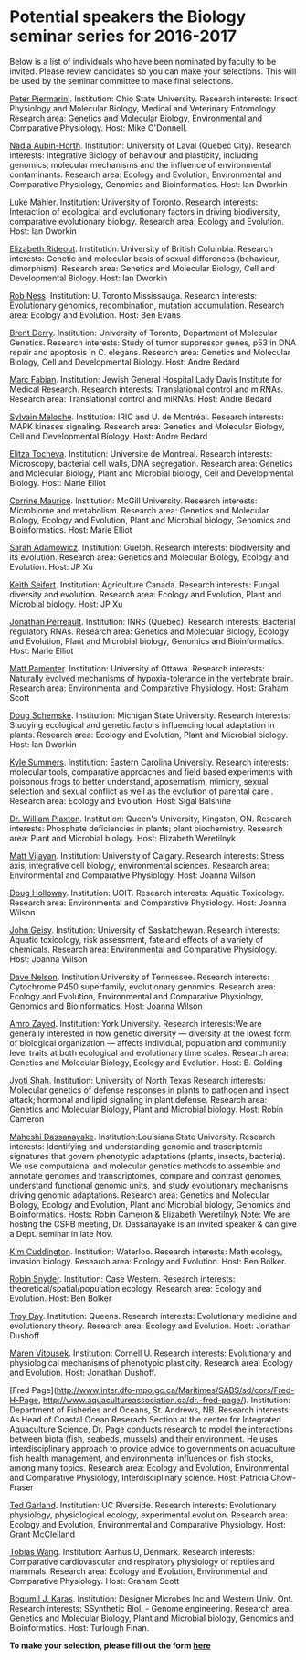 # Potential speakers the Biology seminar series for 2016-2017


Below is a list of individuals who have been nominated by faculty to be invited. Please review candidates so you can make your selections. This will be used by the seminar committee to make final selections.


[Peter Piermarini](https://www.researchgate.net/profile/Peter_Piermarini). 
Institution: Ohio State University. 
Research interests: Insect Physiology and Molecular Biology, Medical and Veterinary Entomology. 
Research area: Genetics and Molecular Biology, Environmental and Comparative Physiology. 
Host: Mike O'Donnell.

[Nadia Aubin-Horth](http://wikiaubinhorth.ibis.ulaval.ca/Main_Page). 
Institution: University of Laval (Quebec City). 
Research interests: Integrative Biology of behaviour and plasticity, including genomics, molecular mechanisms and the influence of environmental contaminants.
Research area: Ecology and Evolution, Environmental and Comparative Physiology, Genomics and Bioinformatics.
Host: Ian Dworkin

[Luke Mahler](http://mahlerlab.com/). 
Institution: University of Toronto. 
Research interests: Interaction of ecological and evolutionary factors in driving biodiversity, comparative evolutionary biology.
Research area: Ecology and Evolution.
Host: Ian Dworkin

[Elizabeth Rideout](http://rideoutlab.weebly.com/). 
Institution: University of British Columbia.
Research interests: Genetic and molecular basis of sexual differences (behaviour, dimorphism).
Research area: Genetics and Molecular Biology, Cell and Developmental Biology.
Host: Ian Dworkin

[Rob Ness](http://sites.utm.utoronto.ca/ness/). 
Institution: U. Toronto Mississauga.
Research interests: Evolutionary genomics, recombination, mutation accumulation.
Research area: Ecology and Evolution.
Host: Ben Evans

[Brent Derry](http://lab.research.sickkids.ca/derry/). 
Institution: University of Toronto, Department of Molecular Genetics. 
Research interests: Study of tumor suppressor genes, p53 in DNA repair and apoptosis in C. elegans.
Research area: Genetics and Molecular Biology, Cell and Developmental Biology.
Host: Andre Bedard

[Marc Fabian](http://www.ncbi.nlm.nih.gov/pubmed/?term=fabian+mr). 
Institution: Jewish General Hospital Lady Davis Institute for Medical Research.
Research interests: Translational control and miRNAs.
Research area: Translational control and miRNAs.
Host: Andre Bedard

[Sylvain Meloche](http://www.iric.ca/en/research/principal-investigators/sylvain-meloche/). 
Institution: IRIC and U. de Montréal.
Research interests: MAPK kinases signaling.
Research area: Genetics and Molecular Biology, Cell and Developmental Biology.
Host: Andre Bedard

[Elitza Tocheva](http://www.biochimie.umontreal.ca/activites-de-recherche/themes-de-recherche-et-professeurs/elitza-tocheva/). 
Institution: Universite de Montreal.
Research interests: Microscopy, bacterial cell walls, DNA segregation.
Research area: Genetics and Molecular Biology, Plant and Microbial biology, Cell and Developmental Biology.
Host: Marie Elliot

[Corrine Maurice](https://www.mcgill.ca/microimm/people/professors/corinne-maurice). 
Institution: McGill University.
Research interests: Microbiome and metabolism.
Research area: Genetics and Molecular Biology, Ecology and Evolution, Plant and Microbial biology, Genomics and Bioinformatics.
Host: Marie Elliot

[Sarah Adamowicz](http://www.uoguelph.ca/ib/people/faculty/adamowicz.shtml). 
Institution: Guelph.
Research interests: biodiversity and its evolution.
Research area: Genetics and Molecular Biology, Ecology and Evolution.
Host: JP Xu

[Keith Seifert](http://www.agr.gc.ca/eng/science-and-innovation/research-centres/ontario/ottawa-research-and-development-centre/scientific-staff-and-expertise/seifert-keith-phd/?id=1181921509394). 
Institution: Agriculture Canada.
Research interests: Fungal diversity and evolution.
Research area: Ecology and Evolution, Plant and Microbial biology.
Host: JP Xu

[Jonathan Perreault](http://www.profs.inrs.ca/jperreault/). 
Institution: INRS (Quebec).
Research interests: Bacterial regulatory RNAs.
Research area: Genetics and Molecular Biology, Ecology and Evolution, Plant and Microbial biology, Genomics and Bioinformatics.
Host: Marie Elliot

[Matt Pamenter](http://pamenterlab.ca). 
Institution: University of Ottawa.
Research interests: Naturally evolved mechanisms of hypoxia-tolerance in the vertebrate brain.
Research area: Environmental and Comparative Physiology.
Host: Graham Scott

[Doug Schemske](https://plantbiology.natsci.msu.edu/directory/doug-schemske/research/). 
Institution: Michigan State University.
Research interests: Studying ecological and genetic factors influencing local adaptation in plants.
Research area: Ecology and Evolution, Plant and Microbial biology.
Host: Ian Dworkin

[Kyle Summers](http://core.ecu.edu/biol/summersk/summerwebpage/welcome.htm). 
Institution: Eastern Carolina University.
Research interests: molecular tools, comparative approaches and field based experiments with poisonous frogs to better understand, aposematism, mimicry, sexual selection and sexual conflict as well as the evolution of parental care .
Research area: Ecology and Evolution.
Host: Sigal Balshine

[Dr. William Plaxton](http://post.queensu.ca/~plaxton/). 
Institution: Queen's University, Kingston, ON.
Research interests: Phosphate deficiencies in plants; plant biochemistry.
Research area: Plant and Microbial biology.
Host: Elizabeth Weretilnyk

[Matt Vijayan](http://contacts.ucalgary.ca/info/bio/profiles/124-32886). 
Institution: University of Calgary.
Research interests: Stress axis, integrative cell biology, environmental sciences.
Research area: Environmental and Comparative Physiology.
Host: Joanna Wilson

[Doug Holloway](http://faculty.uoit.ca/groups/aquatox/). 
Institution: UOIT.
Research interests: Aquatic Toxicology.
Research area: Environmental and Comparative Physiology.
Host: Joanna Wilson

[John Geisy](http://www.usask.ca/toxicology/jgiesy/). 
Institution: University of Saskatchewan.
Research interests: Aquatic toxicology, risk assessment, fate and effects of a variety of chemicals.
Research area: Environmental and Comparative Physiology.
Host: Joanna Wilson

[Dave Nelson](https://www.uthsc.edu/molecular_sciences/directories/faculty/d_nelson.php). 
Institution:University of Tennessee.
Research interests: Cytochrome P450 superfamily, evolutionary genomics.
Research area: Ecology and Evolution, Environmental and Comparative Physiology, Genomics and Bioinformatics.
Host: Joanna Wilson

[Amro Zayed](http://biology.gradstudies.yorku.ca/faculty/a-zayed/). 
Institution: York University.
Research interests:We are generally interested in how genetic diversity — diversity at the lowest form of biological organization — affects individual, population and community level traits at both ecological and evolutionary time scales.
Research area: Genetics and Molecular Biology, Ecology and Evolution.
Host: B. Golding

[Jyoti Shah](https://facultyinfo.unt.edu/faculty-profile?query=Jyoti+Shah&type=name&profile=js0863). 
Institution: University of North Texas
Research interests: Molecular genetics of defense responses in plants to pathogen and insect attack; hormonal and lipid signaling in plant defense. 
Research area: Genetics and Molecular Biology, Plant and Microbial biology.
Host: Robin Cameron

[Maheshi Dassanayake](http://www.lsugenomics.org/). 
Institution:Louisiana State University.
Research interests: Identifying and understanding genomic and trascriptomic signatures that govern phenotypic adaptations (plants, insects, bacteria). We use computaional and molecular genetics methods to assemble and annotate genomes and transcriptomes, compare and contrast genomes, understand functional genomic units, and study evolutionary mechanisms driving genomic adaptations.
Research area: Genetics and Molecular Biology, Ecology and Evolution, Plant and Microbial biology, Genomics and Bioinformatics. 
Hosts: Robin Cameron & Elizabeth Weretilnyk
Note: We are hosting the CSPB meeting, Dr. Dassanayake is an invited speaker & can give a Dept. seminar in late Nov.

[Kim Cuddington](http://ecotheory.uwaterloo.ca/). 
Institution: Waterloo.
Research interests: Math ecology, invasion biology.
Research area: Ecology and Evolution.
Host: Ben Bolker.

[Robin Snyder](http://www.cwru.edu/artsci/biol/snyder/research.html). 
Institution: Case Western. 
Research interests: theoretical/spatial/population ecology.
Research area: Ecology and Evolution.
Host: Ben Bolker

[Troy Day](http://www.mast.queensu.ca/~tday/research.html). 
Institution: Queens.
Research interests: Evolutionary medicine and evolutionary theory. 
Research area: Ecology and Evolution.
Host: Jonathan Dushoff

[Maren Vitousek](http://vitousek.weebly.com/). 
Institution: Cornell U.
Research interests: Evolutionary and physiological mechanisms of phenotypic plasticity.
Research area: Ecology and Evolution.
Host: Jonathan Dushoff.

[Fred Page](http://www.inter.dfo-mpo.gc.ca/Maritimes/SABS/sd/cors/Fred-H-Page, http://www.aquacultureassociation.ca/dr.-fred-page/). 
Institution: Department of Fisheries and Oceans, St. Andrews, NB.
Research interests: As Head of Coastal Ocean Reserach Section at the center for Integrated Aquaculture Science, Dr. Page conducts research to model the interactions between biota (fish, seabeds, mussels) and their environment.  He uses interdisciplinary approach to provide advice to governments on aquaculture fish health management, and environmental influences on fish stocks, among many topics.
Research area: Ecology and Evolution, Environmental and Comparative Physiology, Interdisciplinary science.
Host: Patricia Chow-Fraser

[Ted Garland](http://www.biology.ucr.edu/people/faculty/Garland/Garland2.html). 
Institution: UC Riverside.
Research interests: Evolutionary physiology, physiological ecology, experimental evolution.
Research area: Ecology and Evolution, Environmental and Comparative Physiology.
Host: Grant McClelland

[Tobias Wang](http://pure.au.dk/portal/en/persons/tobias-wang(7a3d91ab-5dbf-46e4-bc6e-634e16bd8d80).html). 
Institution: Aarhus U, Denmark.
Research interests: Comparative cardiovascular and respiratory physiology of reptiles and mammals.
Research area: Ecology and Evolution, Environmental and Comparative Physiology.
Host: Graham Scott

[Bogumil J. Karas](http://designermicrobes.com/about/). 
Institution: Designer Microbes Inc and Western Univ. Ont.
Research interests: SSynthetic Biol. - Genome engineering.
Research area: Genetics and Molecular Biology, Plant and Microbial biology, Genomics and Bioinformatics.
Host: Turlough Finan.


**To make your selection, please fill out the form [here](url)**
